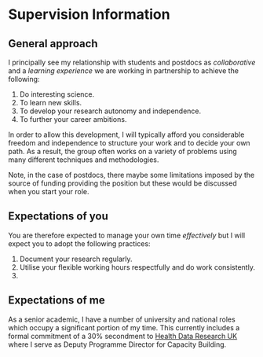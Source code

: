 # Supervision Information

## General approach

I principally see my relationship with students and postdocs as *collaborative* and a *learning experience* we are working in partnership to achieve the following:

1. Do interesting science.
2. To learn new skills.
3. To develop your research autonomy and independence.
4. To further your career ambitions.

In order to allow this development, I will typically afford you considerable freedom and independence to structure your work and to decide your own path. As a result, the group often works on a variety of problems using many different techniques and methodologies.

Note, in the case of postdocs, there maybe some limitations imposed by the source of funding providing the position but these would be discussed when you start your role.

## Expectations of you

You are therefore expected to manage your own time *effectively* but I will expect you to adopt the following practices:

1. Document your research regularly.
2. Utilise your flexible working hours respectfully and do work consistently.
3. 

## Expectations of me

As a senior academic, I have a number of university and national roles which occupy a significant portion of my time. This currently includes a formal commitment of a 30% secondment to [Health Data Research UK]() where I serve as Deputy Programme Director for Capacity Building.
